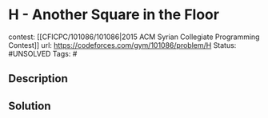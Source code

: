 # H - Another Square in the Floor

contest: [[CFICPC/101086/101086|2015 ACM Syrian Collegiate Programming Contest]]
url: https://codeforces.com/gym/101086/problem/H
Status: #UNSOLVED
Tags: #

## Description

## Solution

